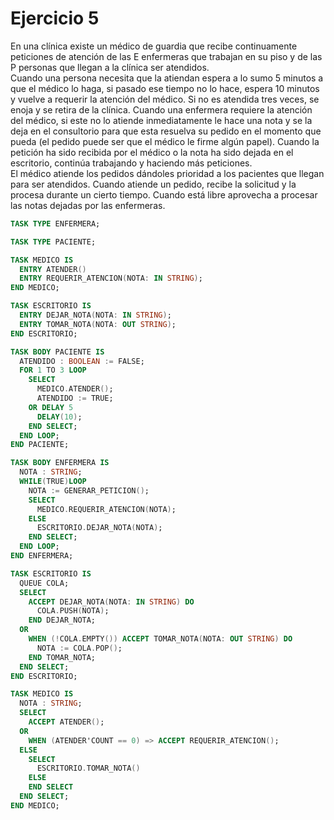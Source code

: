 # Ejercicio 5

En una clínica existe un médico de guardia que recibe continuamente peticiones de atención de las E enfermeras que trabajan en su piso y de las P personas que llegan a la clínica ser atendidos.  
Cuando una persona necesita que la atiendan espera a lo sumo 5 minutos a que el médico lo haga, si pasado ese tiempo no lo hace, espera 10 minutos y vuelve a requerir la atención del médico. Si no es atendida tres veces, se enoja y se retira de la clínica.
Cuando una enfermera requiere la atención del médico, si este no lo atiende inmediatamente le hace una nota y se la deja en el consultorio para que esta resuelva su pedido en el momento que pueda (el pedido puede ser que el médico le firme algún papel). Cuando la petición ha sido recibida por el médico o la nota ha sido dejada en el escritorio, continúa trabajando y haciendo más peticiones.  
El médico atiende los pedidos dándoles prioridad a los pacientes que llegan para ser atendidos. Cuando atiende un pedido, recibe la solicitud y la procesa durante un cierto tiempo. Cuando está libre aprovecha a procesar las notas dejadas por las enfermeras.

```ada
TASK TYPE ENFERMERA;

TASK TYPE PACIENTE;

TASK MEDICO IS
  ENTRY ATENDER()
  ENTRY REQUERIR_ATENCION(NOTA: IN STRING);
END MEDICO;

TASK ESCRITORIO IS
  ENTRY DEJAR_NOTA(NOTA: IN STRING);
  ENTRY TOMAR_NOTA(NOTA: OUT STRING);
END ESCRITORIO;

TASK BODY PACIENTE IS
  ATENDIDO : BOOLEAN := FALSE;
  FOR 1 TO 3 LOOP
    SELECT
      MEDICO.ATENDER();
      ATENDIDO := TRUE;
    OR DELAY 5
      DELAY(10);
    END SELECT;
  END LOOP;
END PACIENTE;  

TASK BODY ENFERMERA IS
  NOTA : STRING;
  WHILE(TRUE)LOOP
    NOTA := GENERAR_PETICION();
    SELECT
      MEDICO.REQUERIR_ATENCION(NOTA);
    ELSE
      ESCRITORIO.DEJAR_NOTA(NOTA);
    END SELECT;
  END LOOP;
END ENFERMERA;

TASK ESCRITORIO IS
  QUEUE COLA;
  SELECT
    ACCEPT DEJAR_NOTA(NOTA: IN STRING) DO
      COLA.PUSH(NOTA);
    END DEJAR_NOTA;
  OR
    WHEN (!COLA.EMPTY()) ACCEPT TOMAR_NOTA(NOTA: OUT STRING) DO
      NOTA := COLA.POP();
    END TOMAR_NOTA;
  END SELECT;
END ESCRITORIO;

TASK MEDICO IS
  NOTA : STRING;
  SELECT
    ACCEPT ATENDER();
  OR
    WHEN (ATENDER'COUNT == 0) => ACCEPT REQUERIR_ATENCION();
  ELSE
    SELECT
      ESCRITORIO.TOMAR_NOTA()
    ELSE
    END SELECT
  END SELECT;
END MEDICO;
```
